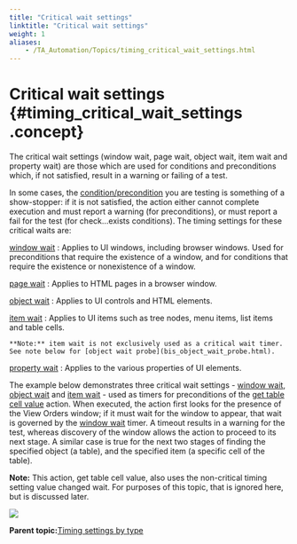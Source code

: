 ```yaml
--- 
title: "Critical wait settings"
linktitle: "Critical wait settings"
weight: 1
aliases: 
    - /TA_Automation/Topics/timing_critical_wait_settings.html
---
```

# Critical wait settings {#timing_critical_wait_settings .concept}

The critical wait settings \(window wait, page wait, object wait, item wait and property wait\) are those which are used for conditions and preconditions which, if not satisfied, result in a warning or failing of a test.

In some cases, the [condition/precondition](timing_preconditions.html) you are testing is something of a show-stopper: if it is not satisfied, the action either cannot complete execution and must report a warning \(for preconditions\), or must report a fail for the test \(for check…exists conditions\). The timing settings for these critical waits are:

[window wait](bis_window_wait.html)
:   Applies to UI windows, including browser windows. Used for preconditions that require the existence of a window, and for conditions that require the existence or nonexistence of a window.

[page wait](bis_page_wait.html)
:   Applies to HTML pages in a browser window.

[object wait](bis_object_wait.html)
:   Applies to UI controls and HTML elements.

[item wait](bis_item_wait.html)
:   Applies to UI items such as tree nodes, menu items, list items and table cells.

    **Note:** item wait is not exclusively used as a critical wait timer. See note below for [object wait probe](bis_object_wait_probe.html).

[property wait](bis_property_wait.html)
:   Applies to the various properties of UI elements.

The example below demonstrates three critical wait settings - [window wait](bis_window_wait.html), [object wait](bis_object_wait.html) and [item wait](bis_item_wait.html) - used as timers for preconditions of the [get table cell value](bia_get_table_cell_value.html) action. When executed, the action first looks for the presence of the View Orders window; if it must wait for the window to appear, that wait is governed by the [window wait](bis_window_wait.html) timer. A timeout results in a warning for the test, whereas discovery of the window allows the action to proceed to its next stage. A similar case is true for the next two stages of finding the specified object \(a table\), and the specified item \(a specific cell of the table\).

**Note:** This action, get table cell value, also uses the non-critical timing setting value changed wait. For purposes of this topic, that is ignored here, but is discussed later.

![](../Images/timing_stages_of_get_table_cell_value_01.png)

**Parent topic:**[Timing settings by type](../../TA_Automation/Topics/timing_settings_classified.html)

